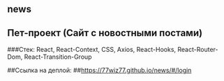 ## news
## Пет-проект (Сайт с новостными постами)

###Стек: React, React-Context, CSS, Axios, React-Hooks, React-Router-Dom, React-Transition-Group

##Ссылка на деплой:
##https://77wiz77.github.io/news/#/login
